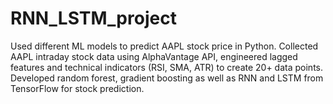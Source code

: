 # RNN_LSTM_project
Used different ML models to predict AAPL stock price in Python. Collected AAPL intraday stock data using AlphaVantage API, 
engineered lagged features and technical indicators (RSI, SMA, ATR) to create 20+ data points. Developed random forest, gradient boosting as well as RNN and LSTM from TensorFlow 
for stock prediction. 
